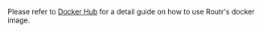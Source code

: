 Please refer to [Docker Hub](https://hub.docker.com/repository/docker/fonoster/routr) for a detail guide on how to use Routr's docker image.
